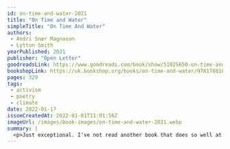 ```yaml
---
id: on-time-and-water-2021
title: "On Time and Water"
simpleTitle: "On Time And Water"
authors: 
 - Andri Snær Magnason 
 - Lytton Smith
yearPublished: 2021
publisher: "Open Letter"
goodreadsLink: https://www.goodreads.com/book/show/51025650-on-time-and-water
bookshopLink: https://uk.bookshop.org/books/on-time-and-water/9781788165532
pages: 329
tags: 
 - activism 
 - poetry 
 - climate
date: 2022-01-17
issueCreatedAt: 2022-01-01T11:01:56Z
imageUrl: /images/book-images/on-time-and-water-2021.webp
summary: | 
  <p>Just exceptional. I've not read another book that does so well at explaining different timescales and ways to communicate the impact of the climate crisis. Done in a very engaging poetic style; this book really motivated me to learn much more details and start to make a change. Overall a very enjoyable, rewarding, and inspiring reading experience!</p>
---
```


